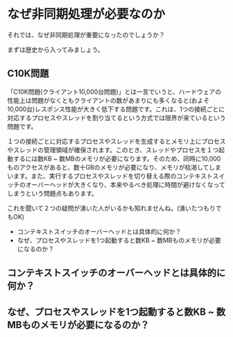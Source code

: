 # なぜ非同期処理が必要なのか

それでは、なぜ非同期処理が重要になったのでしょうか？

まずは歴史から入ってみましょう。

## C10K問題

「C10K問題(クライアント10,000台問題)」とは一言でいうと、ハードウェアの性能上は問題がなくともクライアントの数があまりにも多くなると(およそ10,000台)レスポンス性能が大きく低下する問題です。これは、1つの接続ごとに対応するプロセスやスレッドを割り当てるという方式では限界が来ているという問題です。

１つの接続ごとに対応するプロセスやスレッドを生成するとメモリ上にプロセスやスレッドの管理領域が確保されます。このとき、スレッドやプロセスを１つ起動するには数KB ~ 数MBのメモリが必要になります。そのため、同時に10,000ものアクセスがあると、数十GBのメモリが必要になり、メモリが枯渇してしまいます。また、実行するプロセスやスレッドを切り替える際のコンテキストスイッチのオーバーヘッドが大きくなり、本来やるべき処理に時間が避けなくなってしまうという問題点もあります。

これを聞いて２つの疑問が湧いた人がいるかも知れませんね。(湧いたつもりでもOK)

- コンテキストスイッチのオーバーヘッドとは具体的に何か？
- なぜ、プロセスやスレッドを1つ起動すると数KB ~ 数MBものメモリが必要になるのか？

## コンテキストスイッチのオーバーヘッドとは具体的に何か？


## なぜ、プロセスやスレッドを1つ起動すると数KB ~ 数MBものメモリが必要になるのか？
